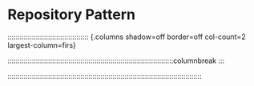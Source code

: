 # Repository Pattern

:::::::::::::::::::::::::::::::::::::::: {.columns shadow=off border=off col-count=2 largest-column=firs}



::::::::::::::::::::::::::::::::::::::::::::::::::::::::::::::::::::::::::::::::::columnbreak
:::



::::::::::::::::::::::::::::::::::::::::::::::::::::::::::::::::::::::::::::::::::::::::::::::::